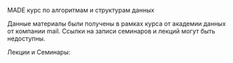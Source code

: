 MADE курс по алгоритмам и структурам данных

Данные материалы были получены в рамках курса от академии данных от компании mail. Ссылки на записи семинаров и лекций могут быть недоступны.

Лекции и Семинары:
